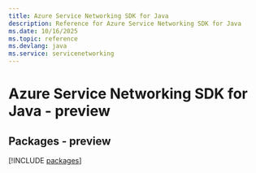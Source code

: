 ```yaml
---
title: Azure Service Networking SDK for Java
description: Reference for Azure Service Networking SDK for Java
ms.date: 10/16/2025
ms.topic: reference
ms.devlang: java
ms.service: servicenetworking
---
```

# Azure Service Networking SDK for Java - preview
## Packages - preview
[!INCLUDE [packages](service-networking-index.md)]